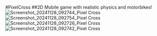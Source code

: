 #PixelCross
##2D Mobile game with realistic physics and motorbikes!
![Screenshot_20241128_092744_Pixel Cross](https://github.com/user-attachments/assets/d2b8abe5-d21c-4f8b-8bca-faf95fd821ac)
![Screenshot_20241128_092754_Pixel Cross](https://github.com/user-attachments/assets/6a42ca31-5587-4ad5-a8c9-1fa627f0ac72)
![Screenshot_20241128_092726_Pixel Cross](https://github.com/user-attachments/assets/e96393ed-01e7-47f6-89dd-6a2efb6cbd88)
![Screenshot_20241128_092742_Pixel Cross](https://github.com/user-attachments/assets/c22ea182-faf5-4b99-852e-8fb53ad20a49)
